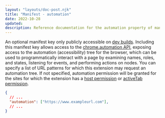 ```yaml
---
layout: "layouts/doc-post.njk"
title: "Manifest - automation"
date: 2022-10-28
updated: 
description: Reference documentation for the automation property of manifest.json.
---
```


An optional manifest key only publicly accessible on [dev builds](www.chromium.org/getting-involved/dev-channel/#how-do-i-choose-which-channel-to-use). Including this manifest key allows access to the [chrome.automation API](/docs/extensions/reference/automation/), exposing access to the automation (accessibility) tree for the browser, which can be used to programmatically interact with a page by examining names, roles, and states, listening for events, and performing actions on nodes. You can specify a list of URL patterns for which this extension may request an automation tree. If not specified, automation permission will be granted for the sites for which the extension has a [host permission](/extensions/declare_permissions#host-permissions) or [activeTab permission](/extensions/declare_permissions#activeTab).

```json
{
  // ...
  "automation": ["https://www.exampleurl.com"],
  // ...
}
```
